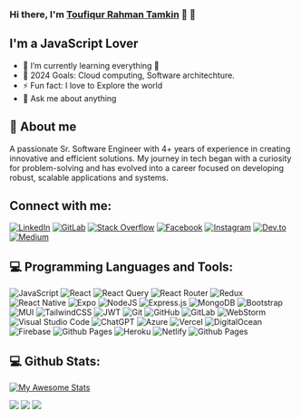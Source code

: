 ### Hi there, I'm [Toufiqur Rahman Tamkin](https://ceo.fusion-script.com/) 👋 👋

## I'm a JavaScript Lover

- 🌱 I’m currently learning everything 🤣
- 🥅 2024 Goals: Cloud computing, Software architechture.
- ⚡ Fun fact: I love to Explore the world
- 💬 Ask me about anything

## 📖 About me

A passionate Sr. Software Engineer with 4+ years of experience in creating innovative and efficient solutions. My journey in tech began with a curiosity for problem-solving and has evolved into a career focused on developing robust, scalable applications and systems.


## Connect with me:

[![LinkedIn](https://img.shields.io/badge/%20-LinkedIn-black?color=14171A&labelColor=212121&logo=linkedin&logoColor=ffffff)](https://www.linkedin.com/in/toufiqur-rahman-tamkin-42a167160/)
[![GitLab](https://img.shields.io/badge/%20-Git%20Lab-black?color=14171A&labelColor=1976d2&logo=gitlab&logoColor=ffffff)](https://gitlab.com/tamkin22rahman)
[![Stack Overflow](https://img.shields.io/badge/%20-Stack%20Overflow-black?color=14171A&labelColor=fff&logo=stackoverflow&logoColor=0c0d0e26)](https://stackoverflow.com/users/11356701/toufiqur-rahman-tamkin?tab=profile)
[![Facebook](https://img.shields.io/badge/%20-Facebook-black?color=14171A&labelColor=1976d2&logo=facebook&logoColor=ffffff)](https://www.facebook.com/toufiqur.rahman.50309/)
[![Instagram](https://img.shields.io/badge/%20-Instagram-black?color=14171A&labelColor=fff&logo=instagram&logoColor=0c0d0e26)](https://www.instagram.com/toufiqur.rahman.tamkin/)
[![Dev.to](https://img.shields.io/badge/%20-Dev.to-black?color=14171A&labelColor=1976d2&logo=dev.to&logoColor=ffffff)](https://dev.to/toufiqur_rahman_tamkin)
[![Medium](https://img.shields.io/badge/%20-Medium-black?color=14171A&labelColor=1976d2&logo=medium&logoColor=ffffff)](https://tamkin22rahman.medium.com/)


## 💻 Programming Languages and Tools:

![JavaScript](https://img.shields.io/badge/javascript-%23323330.svg?style=for-the-badge&logo=javascript&logoColor=%23F7DF1E)
![React](https://img.shields.io/badge/react-%2320232a.svg?style=for-the-badge&logo=react&logoColor=%2361DAFB)
![React Query](https://img.shields.io/badge/-React%20Query-FF4154?style=for-the-badge&logo=react%20query&logoColor=white)
![React Router](https://img.shields.io/badge/React_Router-CA4245?style=for-the-badge&logo=react-router&logoColor=white)
![Redux](https://img.shields.io/badge/redux-%23593d88.svg?style=for-the-badge&logo=redux&logoColor=white)
![React Native](https://img.shields.io/badge/react_native-%2320232a.svg?style=for-the-badge&logo=react&logoColor=%2361DAFB)
![Expo](https://img.shields.io/badge/expo-1C1E24?style=for-the-badge&logo=expo&logoColor=#D04A37)
![NodeJS](https://img.shields.io/badge/node.js-6DA55F?style=for-the-badge&logo=node.js&logoColor=white)
![Express.js](https://img.shields.io/badge/express.js-%23404d59.svg?style=for-the-badge&logo=express&logoColor=%2361DAFB)
![MongoDB](https://img.shields.io/badge/MongoDB-%234ea94b.svg?style=for-the-badge&logo=mongodb&logoColor=white)
![Bootstrap](https://img.shields.io/badge/bootstrap-%238511FA.svg?style=for-the-badge&logo=bootstrap&logoColor=white)
![MUI](https://img.shields.io/badge/MUI-%230081CB.svg?style=for-the-badge&logo=mui&logoColor=white)
![TailwindCSS](https://img.shields.io/badge/tailwindcss-%2338B2AC.svg?style=for-the-badge&logo=tailwind-css&logoColor=white)
![JWT](https://img.shields.io/badge/JWT-black?style=for-the-badge&logo=JSON%20web%20tokens)
![Git](https://img.shields.io/badge/git-%23F05033.svg?style=for-the-badge&logo=git&logoColor=white)
![GitHub](https://img.shields.io/badge/github-%23121011.svg?style=for-the-badge&logo=github&logoColor=white)
![GitLab](https://img.shields.io/badge/gitlab-%23181717.svg?style=for-the-badge&logo=gitlab&logoColor=white)
![WebStorm](https://img.shields.io/badge/webstorm-143?style=for-the-badge&logo=webstorm&logoColor=white&color=black)
![Visual Studio Code](https://img.shields.io/badge/Visual%20Studio%20Code-0078d7.svg?style=for-the-badge&logo=visual-studio-code&logoColor=white)
![ChatGPT](https://img.shields.io/badge/chatGPT-74aa9c?style=for-the-badge&logo=openai&logoColor=white)
![Azure](https://img.shields.io/badge/azure-%230072C6.svg?style=for-the-badge&logo=microsoftazure&logoColor=white)
![Vercel](https://img.shields.io/badge/vercel-%23000000.svg?style=for-the-badge&logo=vercel&logoColor=white)
![DigitalOcean](https://img.shields.io/badge/DigitalOcean-%230167ff.svg?style=for-the-badge&logo=digitalOcean&logoColor=white)
![Firebase](https://img.shields.io/badge/firebase-%23039BE5.svg?style=for-the-badge&logo=firebase)
![Github Pages](https://img.shields.io/badge/github%20pages-121013?style=for-the-badge&logo=github&logoColor=white)
![Heroku](https://img.shields.io/badge/heroku-%23430098.svg?style=for-the-badge&logo=heroku&logoColor=white)
![Netlify](https://img.shields.io/badge/netlify-%23000000.svg?style=for-the-badge&logo=netlify&logoColor=#00C7B7)
![Github Pages](https://img.shields.io/badge/github%20pages-121013?style=for-the-badge&logo=github&logoColor=white)

## 💻 Github Stats:

[![My Awesome Stats](https://awesome-github-stats.azurewebsites.net/user-stats/ToufiqurRahmanTamkin?cardType=level&theme=tokyonight&preferLogin=false)](https://git.io/awesome-stats-card)

<img src="https://github-readme-streak-stats.herokuapp.com?user=ToufiqurRahmanTamkin&theme=merko">

<img src="https://github-readme-stats.vercel.app/api/top-langs/?username=toufiqurrahmantamkin&card_width=500&&show_icons=true&title_color=ffffff&icon_color=bb2acf&text_color=daf7dc&bg_color=151515">

<img src="https://github-profile-trophy.vercel.app/?username=ToufiqurrahmanTamkin&row=1)](https://github.com/ToufiqurRahmanTamkin/github-profile-trophy">

